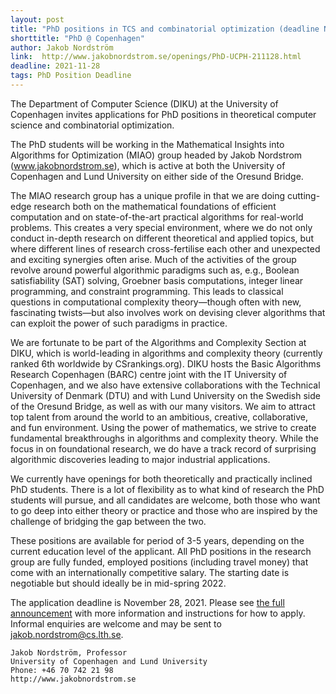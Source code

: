 ```yaml
---
layout: post
title: "PhD positions in TCS and combinatorial optimization (deadline November 28)"
shorttitle: "PhD @ Copenhagen"
author: Jakob Nordström
link:  http://www.jakobnordstrom.se/openings/PhD-UCPH-211128.html 
deadline: 2021-11-28
tags: PhD Position Deadline
---
```


The Department of Computer Science (DIKU) at the University of Copenhagen invites applications for PhD positions in theoretical computer science and combinatorial optimization.

The PhD students will be working in the Mathematical Insights into Algorithms for Optimization (MIAO) group headed by Jakob Nordstrom (www.jakobnordstrom.se), which is active at both the University of Copenhagen and Lund University on either side of the Oresund Bridge.

The MIAO research group has a unique profile in that we are doing cutting-edge research both on the mathematical foundations of efficient computation and on state-of-the-art practical algorithms for real-world problems. This creates a very special environment, where we do not only conduct in-depth research on different theoretical and applied topics, but where different lines of research cross-fertilise each other and unexpected and exciting synergies often arise. Much of the activities of the group revolve around powerful algorithmic paradigms such as, e.g., Boolean satisfiability (SAT) solving, Groebner basis computations, integer linear programming, and constraint programming. This leads to classical questions in computational complexity theory—though often with new, fascinating twists—but also involves work on devising clever algorithms that can exploit the power of such paradigms in practice.

We are fortunate to be part of the Algorithms and Complexity Section at DIKU, which is world-leading in algorithms and complexity theory (currently ranked 6th worldwide by CSrankings.org). DIKU hosts the Basic Algorithms Research Copenhagen (BARC) centre joint with the IT University of Copenhagen, and we also have extensive collaborations with the Technical University of Denmark (DTU) and with Lund University on the Swedish side of the Oresund Bridge, as well as with our many visitors. We aim to attract top talent from around the world to an ambitious, creative, collaborative, and fun environment. Using the power of mathematics, we strive to create fundamental breakthroughs in algorithms and complexity theory. While the focus in on foundational research, we do have a track record of surprising algorithmic discoveries leading to major industrial applications.

We currently have openings for both theoretically and practically inclined PhD students. There is a lot of flexibility as to what kind of research the PhD students will pursue, and all candidates are welcome, both those who want to go deep into either theory or practice and those who are inspired by the challenge of bridging the gap between the two.

These positions are available for period of 3-5 years, depending on the current education level of the applicant. All PhD positions in the research group are fully funded, employed positions (including travel money) that come with an internationally competitive salary. The starting date is negotiable but should ideally be in mid-spring 2022.

The application deadline is November 28, 2021. Please see [the full announcement](http://www.jakobnordstrom.se/openings/PhD-UCPH-211128.html)  with more information and instructions for how to apply. Informal enquiries are welcome and may be sent to jakob.nordstrom@cs.lth.se.


    Jakob Nordström, Professor
    University of Copenhagen and Lund University
    Phone: +46 70 742 21 98
    http://www.jakobnordstrom.se